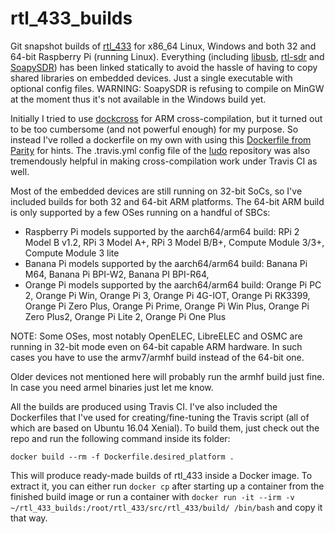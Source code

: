 # rtl_433_builds
Git snapshot builds of [rtl_433](https://github.com/merbanan/rtl_433) for x86_64 Linux, Windows and both 32 and 64-bit Raspberry Pi (running Linux). Everything (including [libusb](https://github.com/libusb/libusb), [rtl-sdr](https://github.com/osmocom/rtl-sdr) and [SoapySDR](https://github.com/pothosware/SoapySDR/)) has been linked statically to avoid the hassle of having to copy shared libraries on embedded devices. Just a single executable with optional config files. WARNING: SoapySDR is refusing to compile on MinGW at the moment thus it's not available in the Windows build yet.

Initially I tried to use [dockcross](https://github.com/dockcross/dockcross) for ARM cross-compilation, but it turned out to be too cumbersome (and not powerful enough) for my purpose. So instead I've rolled a dockerfile on my own with using this [Dockerfile from Parity](https://hub.docker.com/r/parity/rust-arm64/dockerfile/) for hints. The .travis.yml config file of the [ludo](https://github.com/libretro/ludo) repository was also tremendously helpful in making cross-compilation work under Travis CI as well.

Most of the embedded devices are still running on 32-bit SoCs, so I've included builds for both 32 and 64-bit ARM platforms. The 64-bit ARM build is only supported by a few OSes running on a handful of SBCs:
- Raspberry Pi models supported by the aarch64/arm64 build: RPi 2 Model B v1.2, RPi 3 Model A+, RPi 3 Model B/B+, Compute Module 3/3+, Compute Module 3 lite
- Banana Pi models supported by the aarch64/arm64 build: Banana Pi M64, Banana Pi BPI-W2, Banana PI BPI-R64, 
- Orange Pi models supported by the aarch64/arm64 build: Orange Pi PC 2, Orange Pi Win, Orange Pi 3, Orange Pi 4G-IOT, Orange Pi RK3399, Orange Pi Zero Plus, Orange Pi Prime, Orange Pi Win Plus, Orange Pi Zero Plus2, Orange Pi Lite 2, Orange Pi One Plus

NOTE: Some OSes, most notably OpenELEC, LibreELEC and OSMC are running in 32-bit mode even on 64-bit capable ARM hardware. In such cases you have to use the armv7/armhf build instead of the 64-bit one.

Older devices not mentioned here will probably run the armhf build just fine. In case you need armel binaries just let me know.

All the builds are produced using Travis CI. I've also included the Dockerfiles that I've used for creating/fine-tuning the Travis script (all of which are based on Ubuntu 16.04 Xenial). To build them, just check out the repo and run the following command inside its folder:
```
docker build --rm -f Dockerfile.desired_platform .
```
This will produce ready-made builds of rtl_433 inside a Docker image. To extract it, you can either run `docker cp` after starting up a container from the finished build image or run a container with `docker run -it --irm -v ~/rtl_433_builds:/root/rtl_433/src/rtl_433/build/ /bin/bash` and copy it that way.

